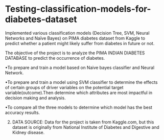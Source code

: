 # Testing-classification-models-for-diabetes-dataset
Implemented various classification models (Decision Tree, SVM, Neural Networks and Naïve Bayes) on PIMA diabetes dataset from Kaggle to predict whether a patient might likely suffer from diabetes in future or not. 

The objective of the project is to analyze the PIMA INDIAN DIABETES DATABASE to predict the
occurrence of diabetes.

•To prepare and train a model based on Naive bayes classifier and Neural Network.

•To prepare and train a model using SVM classifier to determine the effects of certain groups of driver
variables on the potential target variable(outcome).Then determine which attributes are most impactful
in decision making and analysis.

•To compare all the three models to determine which model has the best accuracy results.

2. DATA SOURCE:
Data for the project is taken from Kaggle.com, but this dataset is originally from National Institute of Diabetes and Digestive and Kidney
disease.
